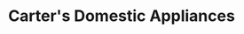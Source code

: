 ---
title: "Carter's Domestic Appliances"
url: /brighton/carters-domestic-appliances-preston-road/
shop: electronics
---